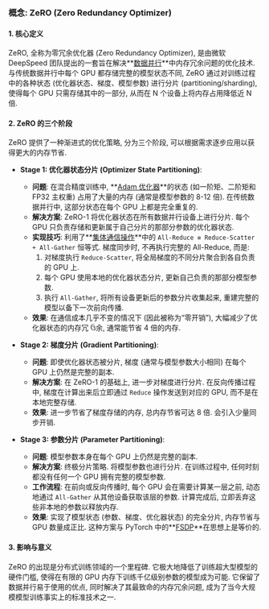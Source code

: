 ### 概念: ZeRO (Zero Redundancy Optimizer)

#### 1. 核心定义

ZeRO, 全称为零冗余优化器 (Zero Redundancy Optimizer), 是由微软 DeepSpeed 团队提出的一套旨在解决**[数据并行](./Lecture7-Data-Parallelism.md)**中内存冗余问题的优化技术. 与传统数据并行中每个 GPU 都存储完整的模型状态不同, ZeRO 通过对训练过程中的各种状态 (优化器状态、梯度、模型参数) 进行分片 (partitioning/sharding), 使得每个 GPU 只需存储其中的一部分, 从而在 N 个设备上将内存占用降低近 N 倍.

#### 2. ZeRO 的三个阶段

ZeRO 提供了一种渐进式的优化策略, 分为三个阶段, 可以根据需求逐步应用以获得更大的内存节省.

- **Stage 1: 优化器状态分片 (Optimizer State Partitioning)**:
    - **问题**: 在混合精度训练中, **[Adam 优化器](./Lecture7-Adam-Optimizer.md)**的状态 (如一阶矩、二阶矩和 FP32 主权重) 占用了大量的内存 (通常是模型参数的 8-12 倍). 在传统数据并行中, 这部分状态在每个 GPU 上都是完全重复的.
    - **解决方案**: ZeRO-1 将优化器状态在所有数据并行设备上进行分片. 每个 GPU 只负责存储和更新属于自己分片的那部分参数的优化器状态.
    - **实现技巧**: 利用了**[集体通信操作](./Lecture7-Collective-Communication.md)**中的 `All-Reduce ≡ Reduce-Scatter + All-Gather` 恒等式. 梯度同步时, 不再执行完整的 All-Reduce, 而是:
        1.  对梯度执行 `Reduce-Scatter`, 将全局梯度的不同分片聚合到各自负责的 GPU 上.
        2.  每个 GPU 使用本地的优化器状态分片, 更新自己负责的那部分模型参数.
        3.  执行 `All-Gather`, 将所有设备更新后的参数分片收集起来, 重建完整的模型以备下一次前向传播.
    - **效果**: 在通信成本几乎不变的情况下 (因此被称为“零开销”), 大幅减少了优化器状态的内存冗 ઉ余, 通常能节省 4 倍的内存.

- **Stage 2: 梯度分片 (Gradient Partitioning)**:
    - **问题**: 即使优化器状态被分片, 梯度 (通常与模型参数大小相同) 在每个 GPU 上仍然是完整的副本.
    - **解决方案**: 在 ZeRO-1 的基础上, 进一步对梯度进行分片. 在反向传播过程中, 梯度在计算出来后立即通过 `Reduce` 操作发送到对应的 GPU, 而不是在本地完整存储.
    - **效果**: 进一步节省了梯度存储的内存, 总内存节省可达 8 倍. 会引入少量同步开销.

- **Stage 3: 参数分片 (Parameter Partitioning)**:
    - **问题**: 模型参数本身在每个 GPU 上仍然是完整的副本.
    - **解决方案**: 终极分片策略. 将模型参数也进行分片. 在训练过程中, 任何时刻都没有任何一个 GPU 拥有完整的模型参数.
    - **工作流程**: 在前向或反向传播时, 每个 GPU 会在需要计算某一层之前, 动态地通过 `All-Gather` 从其他设备获取该层的参数. 计算完成后, 立即丢弃这些非本地的参数以释放内存.
    - **效果**: 实现了模型状态 (参数、梯度、优化器状态) 的完全分片, 内存节省与 GPU 数量成正比. 这种方案与 PyTorch 中的**[FSDP](./Lecture7-FSDP.md)**在思想上是等价的.

#### 3. 影响与意义

ZeRO 的出现是分布式训练领域的一个里程碑. 它极大地降低了训练超大型模型的硬件门槛, 使得在有限的 GPU 内存下训练千亿级别参数的模型成为可能. 它保留了数据并行易于使用的优点, 同时解决了其最致命的内存冗余问题, 成为了当今大规模模型训练事实上的标准技术之一.